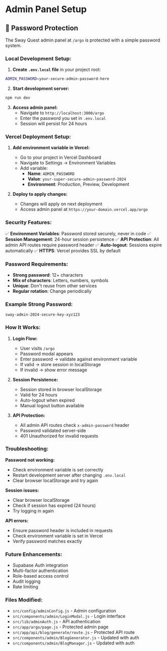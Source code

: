 # Admin Panel Setup

## 🔐 Password Protection

The Sway Quest admin panel at `/argo` is protected with a simple password system.

### **Local Development Setup:**

1. **Create `.env.local` file** in your project root:
```bash
ADMIN_PASSWORD=your-secure-admin-password-here
```

2. **Start development server:**
```bash
npm run dev
```

3. **Access admin panel:**
   - Navigate to `http://localhost:3000/argo`
   - Enter the password you set in `.env.local`
   - Session will persist for 24 hours

### **Vercel Deployment Setup:**

1. **Add environment variable in Vercel:**
   - Go to your project in Vercel Dashboard
   - Navigate to Settings → Environment Variables
   - Add variable:
     - **Name**: `ADMIN_PASSWORD`
     - **Value**: `your-super-secure-admin-password-2024`
     - **Environment**: Production, Preview, Development

2. **Deploy to apply changes:**
   - Changes will apply on next deployment
   - Access admin panel at `https://your-domain.vercel.app/argo`

### **Security Features:**

✅ **Environment Variables**: Password stored securely, never in code
✅ **Session Management**: 24-hour session persistence
✅ **API Protection**: All admin API routes require password header
✅ **Auto-logout**: Sessions expire automatically
✅ **HTTPS**: Vercel provides SSL by default

### **Password Requirements:**

- **Strong password**: 12+ characters
- **Mix of characters**: Letters, numbers, symbols
- **Unique**: Don't reuse from other services
- **Regular rotation**: Change periodically

### **Example Strong Password:**
```
sway-admin-2024-secure-key-xyz123
```

### **How It Works:**

1. **Login Flow:**
   - User visits `/argo`
   - Password modal appears
   - Enter password → validate against environment variable
   - If valid → store session in localStorage
   - If invalid → show error message

2. **Session Persistence:**
   - Session stored in browser localStorage
   - Valid for 24 hours
   - Auto-logout when expired
   - Manual logout button available

3. **API Protection:**
   - All admin API routes check `x-admin-password` header
   - Password validated server-side
   - 401 Unauthorized for invalid requests

### **Troubleshooting:**

**Password not working:**
- Check environment variable is set correctly
- Restart development server after changing `.env.local`
- Clear browser localStorage and try again

**Session issues:**
- Clear browser localStorage
- Check if session has expired (24 hours)
- Try logging in again

**API errors:**
- Ensure password header is included in requests
- Check environment variable is set in Vercel
- Verify password matches exactly

### **Future Enhancements:**

- Supabase Auth integration
- Multi-factor authentication
- Role-based access control
- Audit logging
- Rate limiting

### **Files Modified:**

- `src/config/adminConfig.js` - Admin configuration
- `src/components/admin/LoginModal.js` - Login interface
- `src/lib/adminAuth.js` - API authentication
- `src/app/argo/page.js` - Protected admin page
- `src/app/api/blog/generate/route.js` - Protected API route
- `src/components/admin/BlogGenerator.js` - Updated with auth
- `src/components/admin/BlogManager.js` - Updated with auth
